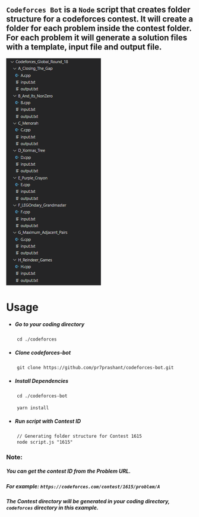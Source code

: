 ## `Codeforces Bot` is a `Node` script that creates folder structure for a codeforces contest. It will create a folder for each problem inside the contest folder. For each problem it will generate a solution files with a template, input file and output file.

![Example Folder Structure](assets/folder-structure.png)

# Usage
- ##### Go to your coding directory
````
    cd ./codeforces
````

- ##### Clone codeforces-bot
````
    git clone https://github.com/pr7prashant/codeforces-bot.git
````

- ##### Install Dependencies
````
    cd ./codeforces-bot

    yarn install
````

- ##### Run script with Contest ID
````
    // Generating folder structure for Contest 1615
    node script.js "1615"
````

### Note:
##### You can get the contest ID from the Problem URL.
##### For example: `https://codeforces.com/contest/1615/problem/A`
##### The Contest directory will be generated in your coding directory, `codeforces` directory in this example.
